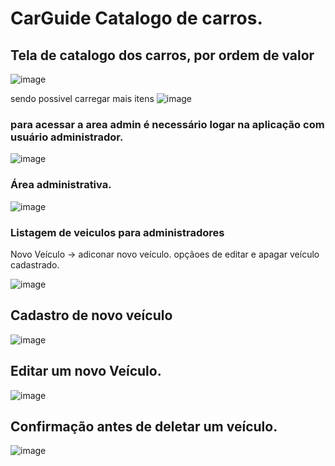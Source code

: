 # CarGuide Catalogo de carros. 



## Tela de catalogo dos carros, por ordem de valor
![image](https://github.com/user-attachments/assets/eed7935d-d77e-409b-b46c-c83fafb12087)

sendo possivel carregar mais itens 
![image](https://github.com/user-attachments/assets/4a3fd01a-93ac-4253-a836-47180c00ef73)


### para acessar a area admin é necessário logar na aplicação com usuário administrador. 

![image](https://github.com/user-attachments/assets/2a4e3fde-c949-406b-88ee-fcc7f4fbdd6b)

### Área administrativa.

![image](https://github.com/user-attachments/assets/8c0e7d04-afb9-4d1a-aa9e-70a3a281f8d9)

### Listagem de veiculos para administradores 
Novo Veículo -> adiconar novo veículo.
opçãoes de editar e apagar veículo cadastrado. 

![image](https://github.com/user-attachments/assets/52b6db31-fb90-4931-9a07-af55bb7c072b)

## Cadastro de novo veículo 

![image](https://github.com/user-attachments/assets/12b3b5ed-38ad-467c-bea9-fec1ddec97c2)

## Editar um novo Veículo. 

![image](https://github.com/user-attachments/assets/d3972f8b-7e83-4813-913e-145d975d9136)

## Confirmação antes de deletar um veículo. 

![image](https://github.com/user-attachments/assets/0111f3ac-54c5-49a8-a4f4-d714a39b3d47)


